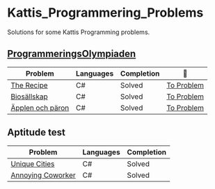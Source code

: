 # Kattis_Programmering_Problems
Solutions for some Kattis Programming problems. 

## [ProgrammeringsOlympiaden](https://po.kattis.com/)
| Problem | Languages | Completion | :link: |
|-|-|-|-|
| [The Recipe](https://github.com/Arnith86/Kattis_ProgrammeringsOlympiaden/tree/main/The%20Recipe) | C# | Solved | [To Problem](https://po.kattis.com/problems/receptet) |
| [Biosällskap](https://github.com/Arnith86/Kattis_ProgrammeringsOlympiaden/tree/main/Bios%C3%A4llskap) | C# | Solved | [To Problem](https://po.kattis.com/problems/bio)|
| [Äpplen och päron](https://github.com/Arnith86/Kattis_ProgrammeringsOlympiaden/tree/main/%C3%84pplen%20och%20p%C3%A4ron) | C# | Solved | [To Problem](https://po.kattis.com/problems/applenparon) |

## Aptitude test
| Problem | Languages | Completion | 
|-|-|-|
| [Unique Cities](https://github.com/Arnith86/Kattis_Programmering-Problems/tree/main/Unique%20Cities) | C# | Solved | 
| [Annoying Coworker](https://github.com/Arnith86/Kattis_Programmering-Problems/tree/main/Annoying%20Coworker) | C# | Solved |